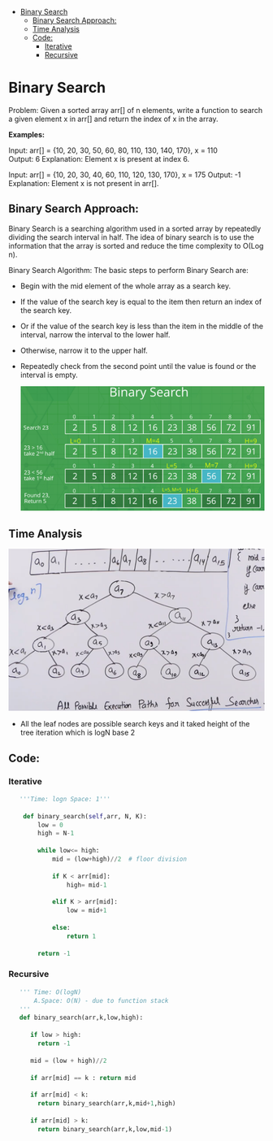 - [Binary Search](#binary-search)
  - [Binary Search Approach:](#binary-search-approach)
  - [Time Analysis](#time-analysis)
  - [Code:](#code)
    - [Iterative](#iterative)
    - [Recursive](#recursive)

# Binary Search
Problem: Given a sorted array arr[] of n elements, write a function to search a given element x in arr[] and return the index of x in the array.

**Examples:**

Input: arr[] = {10, 20, 30, 50, 60, 80, 110, 130, 140, 170}, x = 110  
Output: 6
Explanation: Element x is present at index 6. 

Input: arr[] = {10, 20, 30, 40, 60, 110, 120, 130, 170}, x = 175
Output: -1
Explanation: Element x is not present in arr[].

## Binary Search Approach:

Binary Search is a searching algorithm used in a sorted array by repeatedly dividing the search interval in half. The idea of binary search is to use the information that the array is sorted and reduce the time complexity to O(Log n). 

Binary Search Algorithm: The basic steps to perform Binary Search are:

- Begin with the mid element of the whole array as a search key.
- If the value of the search key is equal to the item then return an index of the search key.
- Or if the value of the search key is less than the item in the middle of the interval, narrow the interval to the lower half.
- Otherwise, narrow it to the upper half.
- Repeatedly check from the second point until the value is found or the interval is empty.
  
  ![](Assets/2023-02-16-11-41-19.png)

## Time Analysis
![](Assets/2023-02-16-12-27-49.png)
- All the leaf nodes are possible search keys and it taked height of the tree iteration which is logN base 2

## Code:
### Iterative
```python
   '''Time: logn Space: 1'''

    def binary_search(self,arr, N, K):   
        low = 0
        high = N-1
        
        while low<= high:
            mid = (low+high)//2  # floor division
            
            if K < arr[mid]:
                high= mid-1
                
            elif K > arr[mid]:
                low = mid+1
            
            else:
                return 1
                
        return -1
```
### Recursive
```python
   ''' Time: O(logN)
       A.Space: O(N) - due to function stack
   '''
   def binary_search(arr,k,low,high):

      if low > high:
        return -1
      
      mid = (low + high)//2

      if arr[mid] == k : return mid

      if arr[mid] < k:
        return binary_search(arr,k,mid+1,high)

      if arr[mid] > k:
        return binary_search(arr,k,low,mid-1)

```